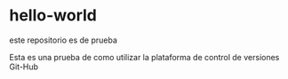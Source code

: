 # hello-world
este repositorio es de prueba

Esta es una prueba de como utilizar la plataforma de control de versiones Git-Hub 
